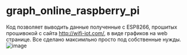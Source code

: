 # graph_online_raspberry_pi
Код позволяет выводить данные полученные с ESP8266, прошитых прошивокой с сайта http://wifi-iot.com/, в виде графиков на web странице. Все сделано максимльно просто под 
собственные нужды.
![image](https://user-images.githubusercontent.com/6327756/189276666-c8579f2f-3092-45a7-8cd1-8cd9dffa654f.png)

